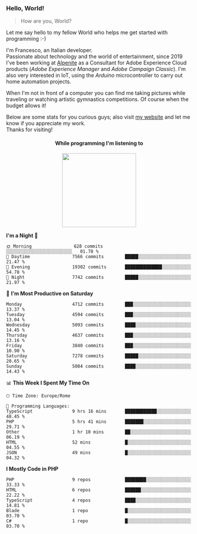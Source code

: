 ### Hello, World!

> How are you, World?

Let me say hello to my fellow World who helps me get started with programming :-)

I'm Francesco, an Italian developer.  
Passionate about technology and the world of entertainment, since 2019 I've been working at [Alpenite](https://www.alpenite.com) as a Consultant for Adobe Experience Cloud products (*Adobe Experience Manager* and *Adobe Campaign Classic*). I'm also very interested in IoT, using the *Arduino* microcontroller to carry out home automation projects.

When I'm not in front of a computer you can find me taking pictures while traveling or watching artistic gymnastics competitions. Of course when the budget allows it!

Below are some stats for you curious guys; also visit [my website](https://www.francescorega.eu) and let me know if you appreciate my work.  
Thanks for visiting!

<div align="center">
  <h4>While programming I'm listening to</h4>
  <a href="https://apps.francescorega.eu/now-playing/11147232609" target="_blank"><img src="https://apps.francescorega.eu/now-playing/11147232609" width="200"></a>
</div>

<!--START_SECTION:waka-->
**I'm a Night 🦉** 

```text
🌞 Morning                628 commits         ░░░░░░░░░░░░░░░░░░░░░░░░░   01.78 % 
🌆 Daytime                7566 commits        █████░░░░░░░░░░░░░░░░░░░░   21.47 % 
🌃 Evening                19302 commits       ██████████████░░░░░░░░░░░   54.78 % 
🌙 Night                  7742 commits        █████░░░░░░░░░░░░░░░░░░░░   21.97 % 
```
📅 **I'm Most Productive on Saturday** 

```text
Monday                   4712 commits        ███░░░░░░░░░░░░░░░░░░░░░░   13.37 % 
Tuesday                  4594 commits        ███░░░░░░░░░░░░░░░░░░░░░░   13.04 % 
Wednesday                5093 commits        ████░░░░░░░░░░░░░░░░░░░░░   14.45 % 
Thursday                 4637 commits        ███░░░░░░░░░░░░░░░░░░░░░░   13.16 % 
Friday                   3840 commits        ███░░░░░░░░░░░░░░░░░░░░░░   10.90 % 
Saturday                 7278 commits        █████░░░░░░░░░░░░░░░░░░░░   20.65 % 
Sunday                   5084 commits        ████░░░░░░░░░░░░░░░░░░░░░   14.43 % 
```


📊 **This Week I Spent My Time On** 

```text
🕑︎ Time Zone: Europe/Rome

💬 Programming Languages: 
TypeScript               9 hrs 16 mins       ████████████░░░░░░░░░░░░░   48.45 % 
PHP                      5 hrs 41 mins       ███████░░░░░░░░░░░░░░░░░░   29.71 % 
Other                    1 hr 10 mins        ██░░░░░░░░░░░░░░░░░░░░░░░   06.19 % 
HTML                     52 mins             █░░░░░░░░░░░░░░░░░░░░░░░░   04.55 % 
JSON                     49 mins             █░░░░░░░░░░░░░░░░░░░░░░░░   04.32 % 
```

**I Mostly Code in PHP** 

```text
PHP                      9 repos             ████████░░░░░░░░░░░░░░░░░   33.33 % 
HTML                     6 repos             ██████░░░░░░░░░░░░░░░░░░░   22.22 % 
TypeScript               4 repos             ████░░░░░░░░░░░░░░░░░░░░░   14.81 % 
Blade                    1 repo              █░░░░░░░░░░░░░░░░░░░░░░░░   03.70 % 
C#                       1 repo              █░░░░░░░░░░░░░░░░░░░░░░░░   03.70 % 
```




<!--END_SECTION:waka-->
